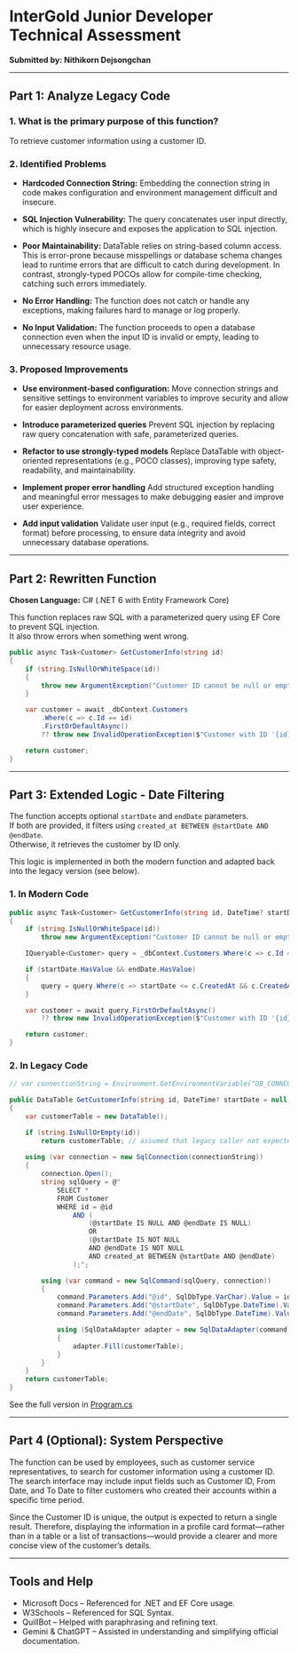# InterGold Junior Developer Technical Assessment
**Submitted by: Nithikorn Dejsongchan**

---

## Part 1: Analyze Legacy Code

### 1. What is the primary purpose of this function?

To retrieve customer information using a customer ID.

### 2. Identified Problems

- **Hardcoded Connection String:**
Embedding the connection string in code makes configuration and environment management difficult and insecure.

- **SQL Injection Vulnerability:**
The query concatenates user input directly, which is highly insecure and exposes the application to SQL injection.

- **Poor Maintainability:**
DataTable relies on string-based column access. This is error-prone because misspellings or database schema changes lead to runtime errors that are difficult to catch during development. In contrast, strongly-typed POCOs allow for compile-time checking, catching such errors immediately.

- **No Error Handling:**
The function does not catch or handle any exceptions, making failures hard to manage or log properly.

- **No Input Validation:**
The function proceeds to open a database connection even when the input ID is invalid or empty, leading to unnecessary resource usage.

### 3. Proposed Improvements

- **Use environment-based configuration:**
Move connection strings and sensitive settings to environment variables to improve security and allow for easier deployment across environments.

- **Introduce parameterized queries**
Prevent SQL injection by replacing raw query concatenation with safe, parameterized queries.

- **Refactor to use strongly-typed models**
Replace DataTable with object-oriented representations (e.g., POCO classes), improving type safety, readability, and maintainability.

- **Implement proper error handling**
Add structured exception handling and meaningful error messages to make debugging easier and improve user experience.

- **Add input validation**
Validate user input (e.g., required fields, correct format) before processing, to ensure data integrity and avoid unnecessary database operations.

---

## Part 2: Rewritten Function

**Chosen Language:** C# (.NET 6 with Entity Framework Core)

This function replaces raw SQL with a parameterized query using EF Core to prevent SQL injection.  
It also throw errors when something went wrong.

```csharp
public async Task<Customer> GetCustomerInfo(string id)
{
    if (string.IsNullOrWhiteSpace(id))
    {
        throw new ArgumentException("Customer ID cannot be null or empty.", nameof(id));
    }

    var customer = await _dbContext.Customers
        .Where(c => c.Id == id)
        .FirstOrDefaultAsync()
        ?? throw new InvalidOperationException($"Customer with ID '{id}' not found or does not match the specified date range.");

    return customer;
}
```

---

## Part 3: Extended Logic - Date Filtering

The function accepts optional `startDate` and `endDate` parameters.  
If both are provided, it filters using `created_at BETWEEN @startDate AND @endDate`.  
Otherwise, it retrieves the customer by ID only.

This logic is implemented in both the modern function and adapted back into the legacy version (see below).

### 1. In Modern Code

```csharp
public async Task<Customer> GetCustomerInfo(string id, DateTime? startDate = null, DateTime? endDate = null)
{
    if (string.IsNullOrWhiteSpace(id))
        throw new ArgumentException("Customer ID cannot be null or empty.", nameof(id));

    IQueryable<Customer> query = _dbContext.Customers.Where(c => c.Id == id);

    if (startDate.HasValue && endDate.HasValue)
    {
        query = query.Where(c => startDate <= c.CreatedAt && c.CreatedAt <= endDate);
    }

    var customer = await query.FirstOrDefaultAsync()
        ?? throw new InvalidOperationException($"Customer with ID '{id}' not found or does not match the specified date range.");

    return customer;
}
```

### 2. In Legacy Code

```csharp
// var connectionString = Environment.GetEnvironmentVariable("DB_CONNECTION");

public DataTable GetCustomerInfo(string id, DateTime? startDate = null, DateTime? endDate = null)
{
    var customerTable = new DataTable();

    if (string.IsNullOrEmpty(id))
        return customerTable; // assumed that legacy caller not expected to handle exceptions
        
    using (var connection = new SqlConnection(connectionString))
    {
        connection.Open();
        string sqlQuery = @"
            SELECT *
            FROM Customer
            WHERE id = @id
                AND (
                    (@startDate IS NULL AND @endDate IS NULL)
                    OR
                    (@startDate IS NOT NULL
                    AND @endDate IS NOT NULL
                    AND created_at BETWEEN @startDate AND @endDate)
                );";

        using (var command = new SqlCommand(sqlQuery, connection))
        {
            command.Parameters.Add("@id", SqlDbType.VarChar).Value = id;
            command.Parameters.Add("@startDate", SqlDbType.DateTime).Value = (object?)startDate ?? DBNull.Value;
            command.Parameters.Add("@endDate", SqlDbType.DateTime).Value = (object?)endDate ?? DBNull.Value;

            using (SqlDataAdapter adapter = new SqlDataAdapter(command))
            {
                adapter.Fill(customerTable);
            }
        }
    }
    return customerTable;
}
```

See the full version in [Program.cs](Demo/Program.cs)

---

## Part 4 (Optional): System Perspective

The function can be used by employees, such as customer service representatives, to search for customer information using a customer ID. The search interface may include input fields such as Customer ID, From Date, and To Date to filter customers who created their accounts within a specific time period.

Since the Customer ID is unique, the output is expected to return a single result. Therefore, displaying the information in a profile card format—rather than in a table or a list of transactions—would provide a clearer and more concise view of the customer’s details.

---

## Tools and Help

- Microsoft Docs – Referenced for .NET and EF Core usage.
- W3Schools – Referenced for SQL Syntax.
- QuillBot – Helped with paraphrasing and refining text.
- Gemini & ChatGPT – Assisted in understanding and simplifying official documentation.
